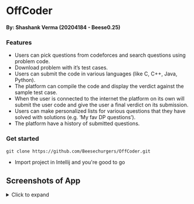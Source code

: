 # OffCoder

#### By: Shashank Verma (20204184 - Beese0.25)

### Features
- Users can pick questions from codeforces and search questions using problem code.
- Download problem with it’s test cases.
- Users can submit the code in various languages (like C, C++, Java, Python).
- The platform can compile the code and display the verdict against the sample test case.
- When the user is connected to the internet the platform on its own will submit the user code and give the user a final verdict on its submission.
- Users can make personalized lists for various questions that they have solved with solutions (e.g. ‘My fav DP questions’).
- The platform have a history of submitted questions.

### Get started
```
git clone https://github.com/Beesechurgers/OffCoder.git
```
- Import project in Intellij and you're good to go

## Screenshots of App
<details>
<summary>Click to expand</summary>

<img src="readme_res/landing_page.png" width="800" height="400"> &nbsp;
<img src="readme_res/sample_ques.png" width="800" height="400"> &nbsp;
<img src="readme_res/test_case_pass.png" width="800" height="400"> &nbsp;
<img src="readme_res/prev_submission.png" width="800" height="400"> &nbsp;
<img src="readme_res/downloaded_ques.png" width="800" height="400"> &nbsp;
<img src="readme_res/personalized_list.png" width="800" height="400"> &nbsp;
<img src="readme_res/add_personalized_list.png" width="800" height="400"> &nbsp;
</details>
